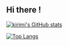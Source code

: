 ## Hi there !

[![kirimi's GitHub stats](https://github-readme-stats.vercel.app/api?username=okirimi&show_icons=true&theme=tokyonight)](https://github.com/anuraghazra/github-readme-stats)

[![Top Langs](https://github-readme-stats.vercel.app/api/top-langs/?username=okirimi&layout=compact&theme=tokyonight)](https://github.com/anuraghazra/github-readme-stats)
